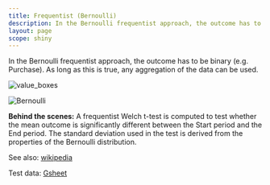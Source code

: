 ```yaml
---
title: Frequentist (Bernoulli)
description: In the Bernoulli frequentist approach, the outcome has to be binary (e.g. Purchase). As long as this is true, any aggregation of the data can be used.
layout: page
scope: shiny
---
```


In the Bernoulli frequentist approach, the outcome has to be binary (e.g. Purchase). As long as this is true, any aggregation of the data can be used.

![value_boxes]({{site.url}}/{{site.baseurl}}/core_app/impact/web_application/dashboard/models/frequentist/images/value_box.png)

![Bernoulli]({{site.url}}/{{site.baseurl}}/core_app/impact/web_application/dashboard/models/frequentist/images/bernouilli-768x427.jpg)

**Behind the scenes:** A frequentist Welch t-test is computed to test whether the mean outcome is significantly different between the Start period and the End period. The standard deviation used in the test is derived from the properties of the Bernoulli distribution.

See also: [wikipedia](https://en.wikipedia.org/wiki/Welch’s_t-test)

Test data: [Gsheet](https://docs.google.com/spreadsheets/d/1VJJ2j5ldrSfvLQatd9SAikIJX_2dhBgDCjkdX_oUgB4/edit#gid=0)
